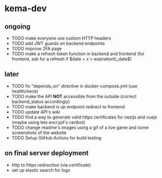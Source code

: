 # kema-dev

## ongoing

* TODO make everyone use custom HTTP headers
* TODO add JWT guards on backend endpoints
* TODO improve 2FA page
* TODO make a refresh token function in backend and frontend (for frontend, ask for a refresh if $date + x > expiration\\_date$)

## later

* TODO fix "depends_on" directive in docker-compose.yml (use healthcheck)
* TODO make the API **NOT** accessible from the outside (correct backend_status accordingly)
* TODO make backend is up endpoint redirect to frontend
* TODO update API's wiki
* TODO find a way to generate valid https certificates for nestjs and vuejs (maybe using lets encrypt's certbot)
* TODO change readme's images using a gif of a live game and some screenshots of the website
* TODO Setup GitHub Actions for build testing

## on final server deployment

* http to https redirection (via certificate)
* set up elastic search for logs
